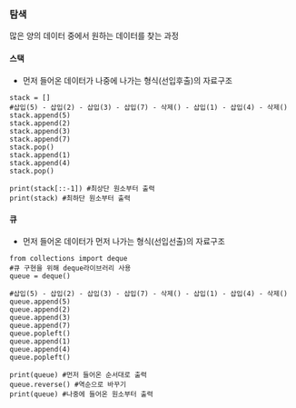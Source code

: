 ### 탐색
많은 양의 데이터 중에서 원하는 데이터를 찾는 과정

#### 스택
 - 먼저 들어온 데이터가 나중에 나가는 형식(선입후출)의 자료구조
```
stack = []
#삽입(5) - 삽입(2) - 삽입(3) - 삽입(7) - 삭제() - 삽입(1) - 삽입(4) - 삭제()
stack.append(5)
stack.append(2)
stack.append(3)
stack.append(7)
stack.pop()
stack.append(1)
stack.append(4)
stack.pop()

print(stack[::-1]) #최상단 원소부터 출력
print(stack) #최하단 원소부터 출력
```

 
#### 큐
 - 먼저 들어온 데이터가 먼저 나가는 형식(선입선출)의 자료구조
```
from collections import deque
#큐 구현을 위해 deque라이브러리 사용
queue = deque()

#삽입(5) - 삽입(2) - 삽입(3) - 삽입(7) - 삭제() - 삽입(1) - 삽입(4) - 삭제()
queue.append(5)
queue.append(2)
queue.append(3)
queue.append(7)
queue.popleft()
queue.append(1)
queue.append(4)
queue.popleft()

print(queue) #먼저 들어온 순서대로 출력
queue.reverse() #역순으로 바꾸기
print(queue) #나중에 들어온 원소부터 출력
```
### 

 
